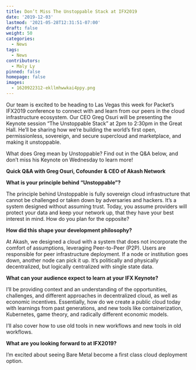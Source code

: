 ```yaml
---
title: Don’t Miss The Unstoppable Stack at IFX2019
date: '2019-12-03'
lastmod: '2021-05-28T12:31:51-07:00'
draft: false
weight: 50
categories:
  - News
tags:
  - News
contributors:
  - Maly Ly
pinned: false
homepage: false
images:
  - 1620922312-ekllmhwwkai4ppy.png
---
```

Our team is excited to be heading to Las Vegas this week for Packet’s IFX2019 conference to connect with and learn from our peers in the cloud infrastructure ecosystem. Our CEO Greg Osuri will be presenting the Keynote session “The Unstoppable Stack” at 2pm to 2:30pm in the Great Hall. He’ll be sharing how we’re building the world’s first open, permissionless, sovereign, and secure supercloud and marketplace, and making it unstoppable.

What does Greg mean by Unstoppable? Find out in the Q&A below, and don’t miss his Keynote on Wednesday to learn more!

**Quick Q&A with Greg Osuri, Cofounder & CEO of Akash Network**

**What is your principle behind “Unstoppable”?**

The principle behind Unstoppable is fully sovereign cloud infrastructure that cannot be challenged or taken down by adversaries and hackers. It’s a system designed without assuming trust. Today, you assume providers will protect your data and keep your network up, that they have your best interest in mind. How do you plan for the opposite? 

**How did this shape your development philosophy?**

At Akash, we designed a cloud with a system that does not incorporate the comfort of assumptions, leveraging Peer-to-Peer (P2P). Users are responsible for peer infrastructure deployment. If a node or institution goes down, another node can pick it up. It’s politically and physically decentralized, but logically centralized with single state data.

**What can your audience expect to learn at your IFX Keynote?**

I’ll be providing context and an understanding of the opportunities, challenges, and different approaches in decentralized cloud, as well as economic incentives. Essentially, how do we create a public cloud today with learnings from past generations, and new tools like containerization, Kubernetes, game theory, and radically different economic models.

I’ll also cover how to use old tools in new workflows and new tools in old workflows. 

**What are you looking forward to at IFX2019?**

I’m excited about seeing Bare Metal become a first class cloud deployment option.